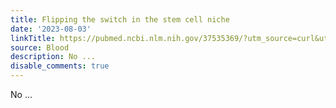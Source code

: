 ```yaml
---
title: Flipping the switch in the stem cell niche
date: '2023-08-03'
linkTitle: https://pubmed.ncbi.nlm.nih.gov/37535369/?utm_source=curl&utm_medium=rss&utm_campaign=journals&utm_content=7603509&fc=None&ff=20230804180745&v=2.17.9.post6+86293ac
source: Blood
description: No ...
disable_comments: true
---
```

No ...